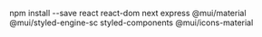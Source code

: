 npm install --save react react-dom next express @mui/material @mui/styled-engine-sc styled-components @mui/icons-material
